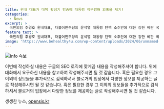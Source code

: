 ```yaml
---
title: 원내 대표가 대북 확성기 방송에 대통령 직무방해 의혹을 제기!
categories:
  - News
excerpt: >
  국민의힘 추경호 원내대표, 더불어민주당의 윤석열 대통령 탄핵 소추안에 대한 강한 비판 국회 법사위의 탄핵 청문회 강행을 헌법과 법률을 파괴하고 국정을 마비시키는 폭거로 비판하며, 관련 청원의 부적절성을 지적하고 있습니다. 또한 북한의 대북 확성기 사용 재개와 후쿠시마 오염수 방류에 대한 대응을 탄핵 사유로 삼는 것을 거부하며 민주당을 비난하고 있습니다.
feature_text: >
  국민의힘 추경호 원내대표, 더불어민주당의 윤석열 대통령 탄핵 소추안에 대한 강한 비판 국회 법사위의 탄핵 청문회 강행을 헌법과 법률을 파괴하고 국정을 마비시키는 폭거로 비판하며, 관련 청원의 부적절성을 지적하고 있습니다. 또한 북한의 대북 확성기 사용 재개와 후쿠시마 오염수 방류에 대한 대응을 탄핵 사유로 삼는 것을 거부하며 민주당을 비난하고 있습니다.
image: 'https://www.behealthy4u.com/wp-content/uploads/2024/06/unnamed-file.png'
---
```


<p><img src="https://www.behealthy4u.com/wp-content/uploads/2024/06/unnamed-file.png" alt="info 속보" /></p>

<p>이번에 작성하실 내용은 구글의 SEO 로직에 맞게끔 내용을 작성해주셔야 합니다. 위에 대화에서 요구하신 내용을 참고하여 작성해주시면 될 것 같습니다. 혹은 필요한 경우 그 이외의 정보들을 추가적으로 검색하셔서 블로거의 입장에서 다양한 정보를 제공하는 글로 작성해주시면 될 것 같습니다. 혹은 필요한 경우 그 이외의 정보들을 추가적으로 검색하셔서 블로거의 입장에서 다양한 정보를 제공하는 글로 작성해주시면 될 것 같습니다. </p>
생생한 뉴스, <a href="https://opensis.kr" rel="dofollow">opensis.kr</a>


